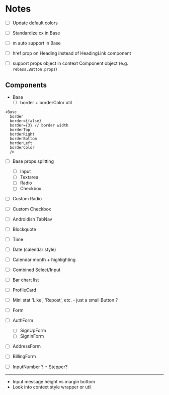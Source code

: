 
# Notes

- [ ] Update default colors

- [ ] Standardize cx in Base
- [ ] m auto support in Base
- [ ] href prop on Heading instead of HeadingLink component
- [ ] support props object in context Component object (e.g. `rebass.Button.props`)

## Components

- Base
  - [ ] border + borderColor util
```
<Base
  border
  border={false}
  border={3} // border width
  borderTop
  borderRight
  borderBottom
  borderLeft
  borderColor
  />
```

- [ ] Base props splitting
  - [ ] Input
  - [ ] Textarea
  - [ ] Radio
  - [ ] Checkbox
- [ ] Custom Radio
- [ ] Custom Checkbox

- [ ] Androidish TabNav
- [ ] Blockquote
- [ ] Time
- [ ] Date (calendar style)
- [ ] Calendar month + highlighting

- [ ] Combined Select/Input
- [ ] Bar chart list
- [ ] ProfileCard
- [ ] Mini stat 'Like', 'Repost', etc. - just a small Button ?
- [ ] Form
- [ ] AuthForm
  - [ ] SignUpForm
  - [ ] SignInForm
- [ ] AddressForm
- [ ] BillingForm
- [ ] InputNumber ? + Stepper?

---

- Input message height vs margin bottom
- Look into context style wrapper or util

